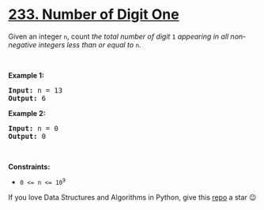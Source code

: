 # [233. Number of Digit One][title]

<p>Given an integer <code>n</code>, count <em>the total number of digit </em><code>1</code><em> appearing in all non-negative integers less than or equal to</em> <code>n</code>.</p>
<p> </p>
<p><strong>Example 1:</strong></p>
<pre><strong>Input:</strong> n = 13
<strong>Output:</strong> 6
</pre>
<p><strong>Example 2:</strong></p>
<pre><strong>Input:</strong> n = 0
<strong>Output:</strong> 0
</pre>
<p> </p>
<p><strong>Constraints:</strong></p>
<ul>
<li><code>0 &lt;= n &lt;= 10<sup>9</sup></code></li>
</ul>


If you love Data Structures and Algorithms in Python, give this [repo][me] a star :wink:

[title]: https://leetcode.com/problems/number-of-digit-one
[me]: https://github.com/bumblebee211196/awesome-python-leetcode